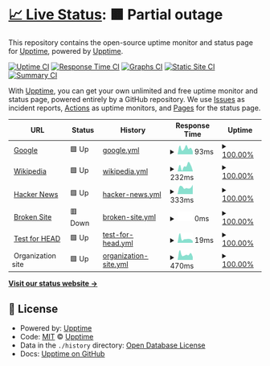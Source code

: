 # [📈 Live Status](https://monitor.bullwinkle.ml): <!--live status--> **🟧 Partial outage**

This repository contains the open-source uptime monitor and status page for [Upptime](https://upptime.js.org), powered by [Upptime](https://github.com/upptime/upptime).

[![Uptime CI](https://github.com/bullwinkle-org/monitor-uptime/workflows/Uptime%20CI/badge.svg)](https://github.com/upptime/upptime/actions?query=workflow%3A%22Uptime+CI%22)
[![Response Time CI](https://github.com/bullwinkle-org/monitor-uptime/workflows/Response%20Time%20CI/badge.svg)](https://github.com/upptime/upptime/actions?query=workflow%3A%22Response+Time+CI%22)
[![Graphs CI](https://github.com/bullwinkle-org/monitor-uptime/workflows/Graphs%20CI/badge.svg)](https://github.com/upptime/upptime/actions?query=workflow%3A%22Graphs+CI%22)
[![Static Site CI](https://github.com/bullwinkle-org/monitor-uptime/workflows/Static%20Site%20CI/badge.svg)](https://github.com/upptime/upptime/actions?query=workflow%3A%22Static+Site+CI%22)
[![Summary CI](https://github.com/bullwinkle-org/monitor-uptime/workflows/Summary%20CI/badge.svg)](https://github.com/upptime/upptime/actions?query=workflow%3A%22Summary+CI%22)

With [Upptime](https://upptime.js.org), you can get your own unlimited and free uptime monitor and status page, powered entirely by a GitHub repository. We use [Issues](https://github.com/upptime/upptime/issues) as incident reports, [Actions](https://github.com/upptime/upptime/actions) as uptime monitors, and [Pages](https://monitor.bullwinkle.ml) for the status page.

<!--start: status pages-->
<!-- This summary is generated by Upptime (https://github.com/upptime/upptime) -->
<!-- Do not edit this manually, your changes will be overwritten -->
<!-- prettier-ignore -->
| URL | Status | History | Response Time | Uptime |
| --- | ------ | ------- | ------------- | ------ |
| <img alt="" src="https://favicons.githubusercontent.com/www.google.com" height="13"> [Google](https://www.google.com) | 🟩 Up | [google.yml](https://github.com/bullwinkle-org/monitor-uptime/commits/HEAD/history/google.yml) | <details><summary><img alt="Response time graph" src="./graphs/google/response-time-week.png" height="20"> 93ms</summary><br><a href="https://bullwinkle-org.github.io/monitor-uptime/history/google"><img alt="Response time 73" src="https://img.shields.io/endpoint?url=https%3A%2F%2Fraw.githubusercontent.com%2Fbullwinkle-org%2Fmonitor-uptime%2FHEAD%2Fapi%2Fgoogle%2Fresponse-time.json"></a><br><a href="https://bullwinkle-org.github.io/monitor-uptime/history/google"><img alt="24-hour response time 46" src="https://img.shields.io/endpoint?url=https%3A%2F%2Fraw.githubusercontent.com%2Fbullwinkle-org%2Fmonitor-uptime%2FHEAD%2Fapi%2Fgoogle%2Fresponse-time-day.json"></a><br><a href="https://bullwinkle-org.github.io/monitor-uptime/history/google"><img alt="7-day response time 93" src="https://img.shields.io/endpoint?url=https%3A%2F%2Fraw.githubusercontent.com%2Fbullwinkle-org%2Fmonitor-uptime%2FHEAD%2Fapi%2Fgoogle%2Fresponse-time-week.json"></a><br><a href="https://bullwinkle-org.github.io/monitor-uptime/history/google"><img alt="30-day response time 73" src="https://img.shields.io/endpoint?url=https%3A%2F%2Fraw.githubusercontent.com%2Fbullwinkle-org%2Fmonitor-uptime%2FHEAD%2Fapi%2Fgoogle%2Fresponse-time-month.json"></a><br><a href="https://bullwinkle-org.github.io/monitor-uptime/history/google"><img alt="1-year response time 73" src="https://img.shields.io/endpoint?url=https%3A%2F%2Fraw.githubusercontent.com%2Fbullwinkle-org%2Fmonitor-uptime%2FHEAD%2Fapi%2Fgoogle%2Fresponse-time-year.json"></a></details> | <details><summary><a href="https://bullwinkle-org.github.io/monitor-uptime/history/google">100.00%</a></summary><a href="https://bullwinkle-org.github.io/monitor-uptime/history/google"><img alt="All-time uptime 100.00%" src="https://img.shields.io/endpoint?url=https%3A%2F%2Fraw.githubusercontent.com%2Fbullwinkle-org%2Fmonitor-uptime%2FHEAD%2Fapi%2Fgoogle%2Fuptime.json"></a><br><a href="https://bullwinkle-org.github.io/monitor-uptime/history/google"><img alt="24-hour uptime 100.00%" src="https://img.shields.io/endpoint?url=https%3A%2F%2Fraw.githubusercontent.com%2Fbullwinkle-org%2Fmonitor-uptime%2FHEAD%2Fapi%2Fgoogle%2Fuptime-day.json"></a><br><a href="https://bullwinkle-org.github.io/monitor-uptime/history/google"><img alt="7-day uptime 100.00%" src="https://img.shields.io/endpoint?url=https%3A%2F%2Fraw.githubusercontent.com%2Fbullwinkle-org%2Fmonitor-uptime%2FHEAD%2Fapi%2Fgoogle%2Fuptime-week.json"></a><br><a href="https://bullwinkle-org.github.io/monitor-uptime/history/google"><img alt="30-day uptime 100.00%" src="https://img.shields.io/endpoint?url=https%3A%2F%2Fraw.githubusercontent.com%2Fbullwinkle-org%2Fmonitor-uptime%2FHEAD%2Fapi%2Fgoogle%2Fuptime-month.json"></a><br><a href="https://bullwinkle-org.github.io/monitor-uptime/history/google"><img alt="1-year uptime 100.00%" src="https://img.shields.io/endpoint?url=https%3A%2F%2Fraw.githubusercontent.com%2Fbullwinkle-org%2Fmonitor-uptime%2FHEAD%2Fapi%2Fgoogle%2Fuptime-year.json"></a></details>
| <img alt="" src="https://favicons.githubusercontent.com/en.wikipedia.org" height="13"> [Wikipedia](https://en.wikipedia.org) | 🟩 Up | [wikipedia.yml](https://github.com/bullwinkle-org/monitor-uptime/commits/HEAD/history/wikipedia.yml) | <details><summary><img alt="Response time graph" src="./graphs/wikipedia/response-time-week.png" height="20"> 232ms</summary><br><a href="https://bullwinkle-org.github.io/monitor-uptime/history/wikipedia"><img alt="Response time 153" src="https://img.shields.io/endpoint?url=https%3A%2F%2Fraw.githubusercontent.com%2Fbullwinkle-org%2Fmonitor-uptime%2FHEAD%2Fapi%2Fwikipedia%2Fresponse-time.json"></a><br><a href="https://bullwinkle-org.github.io/monitor-uptime/history/wikipedia"><img alt="24-hour response time 20" src="https://img.shields.io/endpoint?url=https%3A%2F%2Fraw.githubusercontent.com%2Fbullwinkle-org%2Fmonitor-uptime%2FHEAD%2Fapi%2Fwikipedia%2Fresponse-time-day.json"></a><br><a href="https://bullwinkle-org.github.io/monitor-uptime/history/wikipedia"><img alt="7-day response time 232" src="https://img.shields.io/endpoint?url=https%3A%2F%2Fraw.githubusercontent.com%2Fbullwinkle-org%2Fmonitor-uptime%2FHEAD%2Fapi%2Fwikipedia%2Fresponse-time-week.json"></a><br><a href="https://bullwinkle-org.github.io/monitor-uptime/history/wikipedia"><img alt="30-day response time 153" src="https://img.shields.io/endpoint?url=https%3A%2F%2Fraw.githubusercontent.com%2Fbullwinkle-org%2Fmonitor-uptime%2FHEAD%2Fapi%2Fwikipedia%2Fresponse-time-month.json"></a><br><a href="https://bullwinkle-org.github.io/monitor-uptime/history/wikipedia"><img alt="1-year response time 153" src="https://img.shields.io/endpoint?url=https%3A%2F%2Fraw.githubusercontent.com%2Fbullwinkle-org%2Fmonitor-uptime%2FHEAD%2Fapi%2Fwikipedia%2Fresponse-time-year.json"></a></details> | <details><summary><a href="https://bullwinkle-org.github.io/monitor-uptime/history/wikipedia">100.00%</a></summary><a href="https://bullwinkle-org.github.io/monitor-uptime/history/wikipedia"><img alt="All-time uptime 100.00%" src="https://img.shields.io/endpoint?url=https%3A%2F%2Fraw.githubusercontent.com%2Fbullwinkle-org%2Fmonitor-uptime%2FHEAD%2Fapi%2Fwikipedia%2Fuptime.json"></a><br><a href="https://bullwinkle-org.github.io/monitor-uptime/history/wikipedia"><img alt="24-hour uptime 100.00%" src="https://img.shields.io/endpoint?url=https%3A%2F%2Fraw.githubusercontent.com%2Fbullwinkle-org%2Fmonitor-uptime%2FHEAD%2Fapi%2Fwikipedia%2Fuptime-day.json"></a><br><a href="https://bullwinkle-org.github.io/monitor-uptime/history/wikipedia"><img alt="7-day uptime 100.00%" src="https://img.shields.io/endpoint?url=https%3A%2F%2Fraw.githubusercontent.com%2Fbullwinkle-org%2Fmonitor-uptime%2FHEAD%2Fapi%2Fwikipedia%2Fuptime-week.json"></a><br><a href="https://bullwinkle-org.github.io/monitor-uptime/history/wikipedia"><img alt="30-day uptime 100.00%" src="https://img.shields.io/endpoint?url=https%3A%2F%2Fraw.githubusercontent.com%2Fbullwinkle-org%2Fmonitor-uptime%2FHEAD%2Fapi%2Fwikipedia%2Fuptime-month.json"></a><br><a href="https://bullwinkle-org.github.io/monitor-uptime/history/wikipedia"><img alt="1-year uptime 100.00%" src="https://img.shields.io/endpoint?url=https%3A%2F%2Fraw.githubusercontent.com%2Fbullwinkle-org%2Fmonitor-uptime%2FHEAD%2Fapi%2Fwikipedia%2Fuptime-year.json"></a></details>
| <img alt="" src="https://favicons.githubusercontent.com/news.ycombinator.com" height="13"> [Hacker News](https://news.ycombinator.com) | 🟩 Up | [hacker-news.yml](https://github.com/bullwinkle-org/monitor-uptime/commits/HEAD/history/hacker-news.yml) | <details><summary><img alt="Response time graph" src="./graphs/hacker-news/response-time-week.png" height="20"> 333ms</summary><br><a href="https://bullwinkle-org.github.io/monitor-uptime/history/hacker-news"><img alt="Response time 387" src="https://img.shields.io/endpoint?url=https%3A%2F%2Fraw.githubusercontent.com%2Fbullwinkle-org%2Fmonitor-uptime%2FHEAD%2Fapi%2Fhacker-news%2Fresponse-time.json"></a><br><a href="https://bullwinkle-org.github.io/monitor-uptime/history/hacker-news"><img alt="24-hour response time 452" src="https://img.shields.io/endpoint?url=https%3A%2F%2Fraw.githubusercontent.com%2Fbullwinkle-org%2Fmonitor-uptime%2FHEAD%2Fapi%2Fhacker-news%2Fresponse-time-day.json"></a><br><a href="https://bullwinkle-org.github.io/monitor-uptime/history/hacker-news"><img alt="7-day response time 333" src="https://img.shields.io/endpoint?url=https%3A%2F%2Fraw.githubusercontent.com%2Fbullwinkle-org%2Fmonitor-uptime%2FHEAD%2Fapi%2Fhacker-news%2Fresponse-time-week.json"></a><br><a href="https://bullwinkle-org.github.io/monitor-uptime/history/hacker-news"><img alt="30-day response time 387" src="https://img.shields.io/endpoint?url=https%3A%2F%2Fraw.githubusercontent.com%2Fbullwinkle-org%2Fmonitor-uptime%2FHEAD%2Fapi%2Fhacker-news%2Fresponse-time-month.json"></a><br><a href="https://bullwinkle-org.github.io/monitor-uptime/history/hacker-news"><img alt="1-year response time 387" src="https://img.shields.io/endpoint?url=https%3A%2F%2Fraw.githubusercontent.com%2Fbullwinkle-org%2Fmonitor-uptime%2FHEAD%2Fapi%2Fhacker-news%2Fresponse-time-year.json"></a></details> | <details><summary><a href="https://bullwinkle-org.github.io/monitor-uptime/history/hacker-news">100.00%</a></summary><a href="https://bullwinkle-org.github.io/monitor-uptime/history/hacker-news"><img alt="All-time uptime 100.00%" src="https://img.shields.io/endpoint?url=https%3A%2F%2Fraw.githubusercontent.com%2Fbullwinkle-org%2Fmonitor-uptime%2FHEAD%2Fapi%2Fhacker-news%2Fuptime.json"></a><br><a href="https://bullwinkle-org.github.io/monitor-uptime/history/hacker-news"><img alt="24-hour uptime 100.00%" src="https://img.shields.io/endpoint?url=https%3A%2F%2Fraw.githubusercontent.com%2Fbullwinkle-org%2Fmonitor-uptime%2FHEAD%2Fapi%2Fhacker-news%2Fuptime-day.json"></a><br><a href="https://bullwinkle-org.github.io/monitor-uptime/history/hacker-news"><img alt="7-day uptime 100.00%" src="https://img.shields.io/endpoint?url=https%3A%2F%2Fraw.githubusercontent.com%2Fbullwinkle-org%2Fmonitor-uptime%2FHEAD%2Fapi%2Fhacker-news%2Fuptime-week.json"></a><br><a href="https://bullwinkle-org.github.io/monitor-uptime/history/hacker-news"><img alt="30-day uptime 100.00%" src="https://img.shields.io/endpoint?url=https%3A%2F%2Fraw.githubusercontent.com%2Fbullwinkle-org%2Fmonitor-uptime%2FHEAD%2Fapi%2Fhacker-news%2Fuptime-month.json"></a><br><a href="https://bullwinkle-org.github.io/monitor-uptime/history/hacker-news"><img alt="1-year uptime 100.00%" src="https://img.shields.io/endpoint?url=https%3A%2F%2Fraw.githubusercontent.com%2Fbullwinkle-org%2Fmonitor-uptime%2FHEAD%2Fapi%2Fhacker-news%2Fuptime-year.json"></a></details>
| <img alt="" src="https://favicons.githubusercontent.com/thissitedoesnotexist.com" height="13"> [Broken Site](https://thissitedoesnotexist.com) | 🟥 Down | [broken-site.yml](https://github.com/bullwinkle-org/monitor-uptime/commits/HEAD/history/broken-site.yml) | <details><summary><img alt="Response time graph" src="./graphs/broken-site/response-time-week.png" height="20"> 0ms</summary><br><a href="https://bullwinkle-org.github.io/monitor-uptime/history/broken-site"><img alt="Response time 0" src="https://img.shields.io/endpoint?url=https%3A%2F%2Fraw.githubusercontent.com%2Fbullwinkle-org%2Fmonitor-uptime%2FHEAD%2Fapi%2Fbroken-site%2Fresponse-time.json"></a><br><a href="https://bullwinkle-org.github.io/monitor-uptime/history/broken-site"><img alt="24-hour response time 0" src="https://img.shields.io/endpoint?url=https%3A%2F%2Fraw.githubusercontent.com%2Fbullwinkle-org%2Fmonitor-uptime%2FHEAD%2Fapi%2Fbroken-site%2Fresponse-time-day.json"></a><br><a href="https://bullwinkle-org.github.io/monitor-uptime/history/broken-site"><img alt="7-day response time 0" src="https://img.shields.io/endpoint?url=https%3A%2F%2Fraw.githubusercontent.com%2Fbullwinkle-org%2Fmonitor-uptime%2FHEAD%2Fapi%2Fbroken-site%2Fresponse-time-week.json"></a><br><a href="https://bullwinkle-org.github.io/monitor-uptime/history/broken-site"><img alt="30-day response time 0" src="https://img.shields.io/endpoint?url=https%3A%2F%2Fraw.githubusercontent.com%2Fbullwinkle-org%2Fmonitor-uptime%2FHEAD%2Fapi%2Fbroken-site%2Fresponse-time-month.json"></a><br><a href="https://bullwinkle-org.github.io/monitor-uptime/history/broken-site"><img alt="1-year response time 0" src="https://img.shields.io/endpoint?url=https%3A%2F%2Fraw.githubusercontent.com%2Fbullwinkle-org%2Fmonitor-uptime%2FHEAD%2Fapi%2Fbroken-site%2Fresponse-time-year.json"></a></details> | <details><summary><a href="https://bullwinkle-org.github.io/monitor-uptime/history/broken-site">100.00%</a></summary><a href="https://bullwinkle-org.github.io/monitor-uptime/history/broken-site"><img alt="All-time uptime 100.00%" src="https://img.shields.io/endpoint?url=https%3A%2F%2Fraw.githubusercontent.com%2Fbullwinkle-org%2Fmonitor-uptime%2FHEAD%2Fapi%2Fbroken-site%2Fuptime.json"></a><br><a href="https://bullwinkle-org.github.io/monitor-uptime/history/broken-site"><img alt="24-hour uptime 100.00%" src="https://img.shields.io/endpoint?url=https%3A%2F%2Fraw.githubusercontent.com%2Fbullwinkle-org%2Fmonitor-uptime%2FHEAD%2Fapi%2Fbroken-site%2Fuptime-day.json"></a><br><a href="https://bullwinkle-org.github.io/monitor-uptime/history/broken-site"><img alt="7-day uptime 100.00%" src="https://img.shields.io/endpoint?url=https%3A%2F%2Fraw.githubusercontent.com%2Fbullwinkle-org%2Fmonitor-uptime%2FHEAD%2Fapi%2Fbroken-site%2Fuptime-week.json"></a><br><a href="https://bullwinkle-org.github.io/monitor-uptime/history/broken-site"><img alt="30-day uptime 100.00%" src="https://img.shields.io/endpoint?url=https%3A%2F%2Fraw.githubusercontent.com%2Fbullwinkle-org%2Fmonitor-uptime%2FHEAD%2Fapi%2Fbroken-site%2Fuptime-month.json"></a><br><a href="https://bullwinkle-org.github.io/monitor-uptime/history/broken-site"><img alt="1-year uptime 100.00%" src="https://img.shields.io/endpoint?url=https%3A%2F%2Fraw.githubusercontent.com%2Fbullwinkle-org%2Fmonitor-uptime%2FHEAD%2Fapi%2Fbroken-site%2Fuptime-year.json"></a></details>
| <img alt="" src="https://favicons.githubusercontent.com/www.google.com" height="13"> [Test for HEAD](https://www.google.com) | 🟩 Up | [test-for-head.yml](https://github.com/bullwinkle-org/monitor-uptime/commits/HEAD/history/test-for-head.yml) | <details><summary><img alt="Response time graph" src="./graphs/test-for-head/response-time-week.png" height="20"> 19ms</summary><br><a href="https://bullwinkle-org.github.io/monitor-uptime/history/test-for-head"><img alt="Response time 15" src="https://img.shields.io/endpoint?url=https%3A%2F%2Fraw.githubusercontent.com%2Fbullwinkle-org%2Fmonitor-uptime%2FHEAD%2Fapi%2Ftest-for-head%2Fresponse-time.json"></a><br><a href="https://bullwinkle-org.github.io/monitor-uptime/history/test-for-head"><img alt="24-hour response time 8" src="https://img.shields.io/endpoint?url=https%3A%2F%2Fraw.githubusercontent.com%2Fbullwinkle-org%2Fmonitor-uptime%2FHEAD%2Fapi%2Ftest-for-head%2Fresponse-time-day.json"></a><br><a href="https://bullwinkle-org.github.io/monitor-uptime/history/test-for-head"><img alt="7-day response time 19" src="https://img.shields.io/endpoint?url=https%3A%2F%2Fraw.githubusercontent.com%2Fbullwinkle-org%2Fmonitor-uptime%2FHEAD%2Fapi%2Ftest-for-head%2Fresponse-time-week.json"></a><br><a href="https://bullwinkle-org.github.io/monitor-uptime/history/test-for-head"><img alt="30-day response time 15" src="https://img.shields.io/endpoint?url=https%3A%2F%2Fraw.githubusercontent.com%2Fbullwinkle-org%2Fmonitor-uptime%2FHEAD%2Fapi%2Ftest-for-head%2Fresponse-time-month.json"></a><br><a href="https://bullwinkle-org.github.io/monitor-uptime/history/test-for-head"><img alt="1-year response time 15" src="https://img.shields.io/endpoint?url=https%3A%2F%2Fraw.githubusercontent.com%2Fbullwinkle-org%2Fmonitor-uptime%2FHEAD%2Fapi%2Ftest-for-head%2Fresponse-time-year.json"></a></details> | <details><summary><a href="https://bullwinkle-org.github.io/monitor-uptime/history/test-for-head">100.00%</a></summary><a href="https://bullwinkle-org.github.io/monitor-uptime/history/test-for-head"><img alt="All-time uptime 100.00%" src="https://img.shields.io/endpoint?url=https%3A%2F%2Fraw.githubusercontent.com%2Fbullwinkle-org%2Fmonitor-uptime%2FHEAD%2Fapi%2Ftest-for-head%2Fuptime.json"></a><br><a href="https://bullwinkle-org.github.io/monitor-uptime/history/test-for-head"><img alt="24-hour uptime 100.00%" src="https://img.shields.io/endpoint?url=https%3A%2F%2Fraw.githubusercontent.com%2Fbullwinkle-org%2Fmonitor-uptime%2FHEAD%2Fapi%2Ftest-for-head%2Fuptime-day.json"></a><br><a href="https://bullwinkle-org.github.io/monitor-uptime/history/test-for-head"><img alt="7-day uptime 100.00%" src="https://img.shields.io/endpoint?url=https%3A%2F%2Fraw.githubusercontent.com%2Fbullwinkle-org%2Fmonitor-uptime%2FHEAD%2Fapi%2Ftest-for-head%2Fuptime-week.json"></a><br><a href="https://bullwinkle-org.github.io/monitor-uptime/history/test-for-head"><img alt="30-day uptime 100.00%" src="https://img.shields.io/endpoint?url=https%3A%2F%2Fraw.githubusercontent.com%2Fbullwinkle-org%2Fmonitor-uptime%2FHEAD%2Fapi%2Ftest-for-head%2Fuptime-month.json"></a><br><a href="https://bullwinkle-org.github.io/monitor-uptime/history/test-for-head"><img alt="1-year uptime 100.00%" src="https://img.shields.io/endpoint?url=https%3A%2F%2Fraw.githubusercontent.com%2Fbullwinkle-org%2Fmonitor-uptime%2FHEAD%2Fapi%2Ftest-for-head%2Fuptime-year.json"></a></details>
| <img alt="" src="https://favicons.githubusercontent.com/null" height="13"> Organization site | 🟩 Up | [organization-site.yml](https://github.com/bullwinkle-org/monitor-uptime/commits/HEAD/history/organization-site.yml) | <details><summary><img alt="Response time graph" src="./graphs/organization-site/response-time-week.png" height="20"> 470ms</summary><br><a href="https://bullwinkle-org.github.io/monitor-uptime/history/organization-site"><img alt="Response time 467" src="https://img.shields.io/endpoint?url=https%3A%2F%2Fraw.githubusercontent.com%2Fbullwinkle-org%2Fmonitor-uptime%2FHEAD%2Fapi%2Forganization-site%2Fresponse-time.json"></a><br><a href="https://bullwinkle-org.github.io/monitor-uptime/history/organization-site"><img alt="24-hour response time 262" src="https://img.shields.io/endpoint?url=https%3A%2F%2Fraw.githubusercontent.com%2Fbullwinkle-org%2Fmonitor-uptime%2FHEAD%2Fapi%2Forganization-site%2Fresponse-time-day.json"></a><br><a href="https://bullwinkle-org.github.io/monitor-uptime/history/organization-site"><img alt="7-day response time 470" src="https://img.shields.io/endpoint?url=https%3A%2F%2Fraw.githubusercontent.com%2Fbullwinkle-org%2Fmonitor-uptime%2FHEAD%2Fapi%2Forganization-site%2Fresponse-time-week.json"></a><br><a href="https://bullwinkle-org.github.io/monitor-uptime/history/organization-site"><img alt="30-day response time 467" src="https://img.shields.io/endpoint?url=https%3A%2F%2Fraw.githubusercontent.com%2Fbullwinkle-org%2Fmonitor-uptime%2FHEAD%2Fapi%2Forganization-site%2Fresponse-time-month.json"></a><br><a href="https://bullwinkle-org.github.io/monitor-uptime/history/organization-site"><img alt="1-year response time 467" src="https://img.shields.io/endpoint?url=https%3A%2F%2Fraw.githubusercontent.com%2Fbullwinkle-org%2Fmonitor-uptime%2FHEAD%2Fapi%2Forganization-site%2Fresponse-time-year.json"></a></details> | <details><summary><a href="https://bullwinkle-org.github.io/monitor-uptime/history/organization-site">100.00%</a></summary><a href="https://bullwinkle-org.github.io/monitor-uptime/history/organization-site"><img alt="All-time uptime 100.00%" src="https://img.shields.io/endpoint?url=https%3A%2F%2Fraw.githubusercontent.com%2Fbullwinkle-org%2Fmonitor-uptime%2FHEAD%2Fapi%2Forganization-site%2Fuptime.json"></a><br><a href="https://bullwinkle-org.github.io/monitor-uptime/history/organization-site"><img alt="24-hour uptime 100.00%" src="https://img.shields.io/endpoint?url=https%3A%2F%2Fraw.githubusercontent.com%2Fbullwinkle-org%2Fmonitor-uptime%2FHEAD%2Fapi%2Forganization-site%2Fuptime-day.json"></a><br><a href="https://bullwinkle-org.github.io/monitor-uptime/history/organization-site"><img alt="7-day uptime 100.00%" src="https://img.shields.io/endpoint?url=https%3A%2F%2Fraw.githubusercontent.com%2Fbullwinkle-org%2Fmonitor-uptime%2FHEAD%2Fapi%2Forganization-site%2Fuptime-week.json"></a><br><a href="https://bullwinkle-org.github.io/monitor-uptime/history/organization-site"><img alt="30-day uptime 100.00%" src="https://img.shields.io/endpoint?url=https%3A%2F%2Fraw.githubusercontent.com%2Fbullwinkle-org%2Fmonitor-uptime%2FHEAD%2Fapi%2Forganization-site%2Fuptime-month.json"></a><br><a href="https://bullwinkle-org.github.io/monitor-uptime/history/organization-site"><img alt="1-year uptime 100.00%" src="https://img.shields.io/endpoint?url=https%3A%2F%2Fraw.githubusercontent.com%2Fbullwinkle-org%2Fmonitor-uptime%2FHEAD%2Fapi%2Forganization-site%2Fuptime-year.json"></a></details>

<!--end: status pages-->

[**Visit our status website →**](https://monitor.bullwinkle.ml)

## 📄 License

- Powered by: [Upptime](https://github.com/upptime/upptime)
- Code: [MIT](./LICENSE) © [Upptime](https://upptime.js.org)
- Data in the `./history` directory: [Open Database License](https://opendatacommons.org/licenses/odbl/1-0/)
- Docs: [Upptime on GitHub](https://github.com/upptime/upptime)
